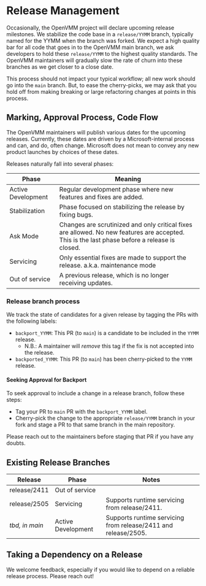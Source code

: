 # Release Management

Occasionally, the OpenVMM project will declare upcoming release milestones. We
stabilize the code base in a `release/YYMM` branch, typically named for the
YYMM when the branch was forked. We expect a high quality bar for all code that
goes in to the OpenVMM main branch, we ask developers to hold these
`release/YYMM` to the highest quality standards. The OpenVMM maintainers will
gradually slow the rate of churn into these branches as we get closer to a
close date.

This process should not impact your typical workflow; all new work should go
into the `main` branch. But, to ease the cherry-picks, we may ask that you hold
off from making breaking or large refactoring changes at points in this
process.

## Marking, Approval Process, Code Flow

The OpenVMM maintainers will publish various dates for the upcoming releases.
Currently, these dates are driven by a Microsoft-internal process and can, and
do, often change. Microsoft does not mean to convey any new product launches by
choices of these dates.

Releases naturally fall into several phases:

| Phase             | Meaning                                                                 |
|-------------------|-------------------------------------------------------------------------|
| Active Development| Regular development phase where new features and fixes are added.       |
| Stabilization     | Phase focused on stabilizing the release by fixing bugs.                |
| Ask Mode          | Changes are scrutinized and only critical fixes are allowed. No new features are accepted. This is the last phase before a release is closed. |
| Servicing         | Only essential fixes are made to support the release. a.k.a. maintenance mode      |
| Out of service    | A previous release, which is no longer receiving updates. |

### Release branch process

We track the state of candidates for a given release by tagging the PRs with the following labels:

* `backport_YYMM`: This PR (to `main`) is a candidate to be included in the
  `YYMM` release.
  * N.B.: A maintainer will _remove_ this tag if the fix is not accepted into
    the release.
* `backported_YYMM`: This PR (to `main`) has been cherry-picked to the `YYMM`
  release.

#### Seeking Approval for Backport

To seek approval to include a change in a release branch, follow these steps:

* Tag your PR to `main` PR with the `backport_YYMM` label.
* Cherry-pick the change to the appropriate `release/YYMM` branch in your fork
  and stage a PR to that same branch in the main repository.

Please reach out to the maintainers before staging that PR if you have any
doubts.

## Existing Release Branches

| Release | Phase | Notes |
|--------|-------|-------|
| release/2411 | Out of service | |
| release/2505 | Servicing | Supports runtime servicing from release/2411. |
| _tbd, in main_ | Active Development | Supports runtime servicing from release/2411 and release/2505. |

## Taking a Dependency on a Release

We welcome feedback, especially if you would like to depend on a reliable
release process. Please reach out!
